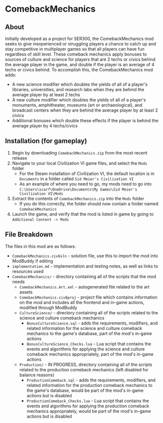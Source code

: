 # ComebackMechanics

## About

Initially developed as a project for SER300, the ComebackMechanics mod seeks to give inexperienced or struggling players a chance to catch up and stay competitive in multiplayer games so that all players can have fun regardless of skill level. These comeback mechanics apply bonuses to sources of culture and science for players that are 2 techs or civics behind the average player in the game, and double if the player is an average of 4 techs or civics behind. To accomplish this, the ComebackMechanics mod adds:

- A new science modifier which doubles the yields of all of a player's libraries, universities, and research labs when they are behind the average player by at least 2 techs
- A new culture modifier which doubles the yields of all of a player's monuments, amphitheater, museums (art or archaeological), and broadcast centers when they are behind the average player by at least 2 civics
- Additional bonuses which double these effects if the player is behind the average player by 4 techs/civics

## Installation (for gameplay)
1. Begin by downloading `ComebackMechanics.zip` from the most recent release
2. Navigate to your local Civilization VI game files, and select the `Mods` folder
    - For the Steam installation of Civilization VI, the default location is in `Documents` in a folder called `Sid Meier's Civilization VI`
    - As an example of where you need to go, my mods need to go into `C:\Users\scarf\OneDrive\Documents\My Games\Sid Meier's Civilization VI\Mods`
3. Extract the contents of `ComebackMechanics.zip` into the `Mods` folder
    - If you do this correctly, the folder should now contain a folder named `ComebackMechanics`
4. Launch the game, and verify that the mod is listed in game by going to `Additional Content -> Mods`

## File Breakdown

The files in this mod are as follows:

- `ComebackMechanics.civ6sln` - solution file, use this to import the mod into ModBuddy if editing
- `implementation.md` - implementation and testing notes, as well as links to resources used
- `ComebackMechanics/` - directory containing all of the scripts that the mod needs
    - `ComebackMechanics.Art.xml` - autogenerated file related to the art assets
    - `ComebackMechanics.civ6proj` - project file which contains information on the mod and includes all the frontend and in-game actions, modified through ModBuddy
    - `CultureScience/` - directory containing all of the scripts related to the science and culture comeback mechanics
        - `BonusCultureScience.sql` - adds the requirements, modifiers, and related information for the science and culture comeback mechanics to the game's database, part of the mod's in-game actions
        - `BonusCultureScience_Checks.lua` - Lua script that contains the events and algorithms for applying the science and culture comeback mechanics appropriately, part of the mod's in-game actions
    - `Production/` - IN PROGRESS, directory containing all of the scripts related to the production comeback mechanics (left disabled for balance reasons)
        - `ProductionComeback.sql` - adds the requirements, modifiers, and related information for the production comeback mechanics to the game's database, would be part of the mod's in-game actions but is disabled
        - `ProductionComeback_Checks.lua` - Lua script that contains the events and algorithms for applying the production comeback mechanics appropriately, would be part of the mod's in-game actions but is disabled
